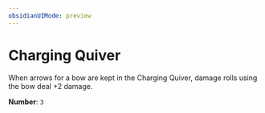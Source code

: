 ```yaml
---
obsidianUIMode: preview
---
```

# Charging Quiver

When arrows for a bow are kept in the Charging Quiver, damage rolls using the bow deal +2 damage.

**Number**: `3`
